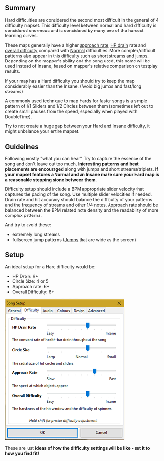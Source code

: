 Summary
-------

Hard difficulties are considered the second most difficult in the general of 4 difficulty mapset. This difficulty level between normal and hard difficulty is considered enormous and is considered by many one of the hardest learning curves.

These maps generally have a higher [approach rate](approach_rate), [HP drain](HP_drain) rate and [overall difficulty](overall_difficulty) compared with [Normal](Normal) difficulties. More complex/difficult patterns also appear in this difficulty such as short [streams](streams) and [jumps](jumps). Depending on the mapper's ability and the song used, this name will be used instead of Insane, based on mapper's relative comparison on testplay results.

If your map has a Hard difficulty you should try to keep the map considerably easier than the Insane. (Avoid big jumps and fast/long streams)

A commonly used technique to map Hards for faster songs is a simple pattern of 1/1 Sliders and 1/2 Circles between them (sometimes left out to create small pauses from the speed, especially when played with DoubleTime).

Try to not create a huge gap between your Hard and Insane difficulty, it might unbalance your entire mapset.

Guidelines
----------

Following mostly "what you can hear". Try to capture the essence of the song and don't leave out too much. **Interesting patterns and beat placements are encouraged** along with jumps and short streams/triplets. **If your mapset features a Normal and an Insane make sure your Hard map is a reasonable stepping stone between them**.

Difficulty setup should include a BPM appropriate slider velocity that captures the pacing of the song. Use multiple slider velocities if needed. Drain rate and hit accuracy should balance the difficulty of your patterns and the frequency of streams and other 1/4 notes. Approach rate should be balanced between the BPM related note density and the readability of more complex patterns.

And try to avoid these:

-   extremely long streams
-   fullscreen jump patterns ([Jumps](Jumps) that are wide as the screen)

Setup
-----

An ideal setup for a Hard difficulty would be:

-   HP Drain: 6+
-   Circle Size: 4 or 5
-   Approach rate: 6+
-   Overall Difficulty: 6+

![Typical difficulty settings for Hard.](Hardsetup.png "Typical difficulty settings for Hard.")

These are just **ideas of how the difficulty settings will be like - set it to how you find fit!**
